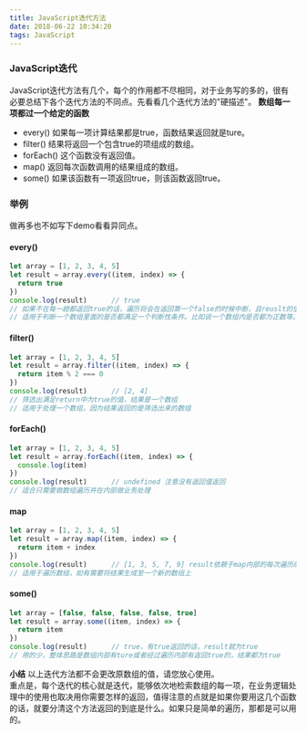```yaml
---
title: JavaScript迭代方法
date: 2018-06-22 10:34:20
tags: JavaScript
---
```

### JavaScript迭代
JavaScript迭代方法有几个，每个的作用都不尽相同，对于业务写的多的，很有必要总结下各个迭代方法的不同点。先看看几个迭代方法的"硬描述"。
**数组每一项都过一个给定的函数**
- every()             如果每一项计算结果都是true，函数结果返回就是ture。
- filter()            结果将返回一个包含true的项组成的数组。
- forEach()           这个函数没有返回值。
- map()               返回每次函数调用的结果组成的数组。
- some()              如果该函数有一项返回true，则该函数返回true。

### 举例
做再多也不如写下demo看看异同点。

#### every()
```javascript
let array = [1, 2, 3, 4, 5]
let result = array.every((item, index) => {
  return true
})
console.log(result)      // true
// 如果不在每一趟都返回true的话，遍历将会在返回第一个false的时候中断，且reuslt的值为false
// 适用于判断一个数组里面的是否都满足一个判断性条件。比如说一个数组内是否都为正数等。
```

#### filter()
```javascript
let array = [1, 2, 3, 4, 5]
let result = array.filter((item, index) => {
  return item % 2 === 0
})
console.log(result)      // [2, 4]
// 筛选出满足return中为true的值，结果是一个数组
// 适用于处理一个数组，因为结果返回的是筛选出来的数组
```

#### forEach()
```javascript
let array = [1, 2, 3, 4, 5]
let result = array.forEach((item, index) => {
  console.log(item)
})
console.log(result)      // undefined 注意没有返回值返回
// 适合只需要做数组遍历并在内部做业务处理
```

#### map
```javascript
let array = [1, 2, 3, 4, 5]
let result = array.map((item, index) => {
  return item + index
})
console.log(result)      // [1, 3, 5, 7, 9] result依赖于map内部的每次遍历的返回值
// 适用于遍历数组，如有需要将结果生成至一个新的数组上
```

#### some()
```javascript
let array = [false, false, false, false, true]
let result = array.some((item, index) => {
  return item
})
console.log(result)      // true，有true返回的话，result就为true
// 用的少，整体思路是数组内部有ture或者经过遍历内部有返回true的，结果都为true
```
**小结**
以上迭代方法都不会更改原数组的值，请您放心使用。  
重点是，每个迭代的核心就是迭代，能够依次地检索数组的每一项，在业务逻辑处理中的使用也取决用你需要怎样的返回，值得注意的点就是如果你要用这几个函数的话，就要分清这个方法返回的到底是什么。如果只是简单的遍历，那都是可以用的。